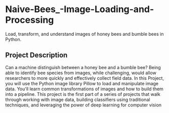 # Naive-Bees_-Image-Loading-and-Processing

Load, transform, and understand images of honey bees and bumble bees in Python.

## Project Description

Can a machine distinguish between a honey bee and a bumble bee? Being able to identify bee species from images, while challenging, would allow researchers to more quickly and effectively collect field data. In this Project, you will use the Python image library Pillow to load and manipulate image data. You'll learn common transformations of images and how to build them into a pipeline.
This project is the first part of a series of projects that walk through working with image data, building classifiers using traditional techniques, and leveraging the power of deep learning for computer vision

